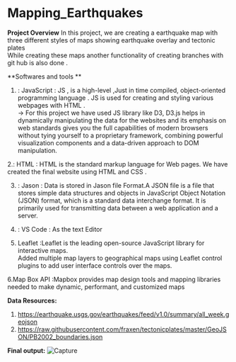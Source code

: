 # Mapping_Earthquakes

**Project Overview**
In this project, we are creating a earthquake map with three different styles of maps  showing earthquake overlay and tectonic plates <BR>
While creating these maps another functionality of creating branches with git hub is also done .
 

**Softwares and tools **

1. : JavaScript : JS , is a high-level ,Just in time compiled, object-oriented programming language . JS is used for  creating and styling various webpages with HTML .<BR>
 -> For this project we have used  JS library like D3, D3.js helps in dynamically manipulating the data for the websites and its emphasis on web standards gives you the full capabilities of modern browsers without tying yourself to a proprietary framework, combining powerful visualization components and a data-driven approach to DOM manipulation. <BR>
  
2.: HTML : HTML is the standard markup language for Web pages. We have created the final website using HTML and CSS .<BR>

3. : Jason : Data is stored in Jason file Format.A JSON file is a file that stores simple data structures and objects in JavaScript Object Notation (JSON) format, which is a standard data interchange format. It is primarily used for transmitting data between a web application and a server. <DR>

4. : VS Code : As the text Editor <DR>

5. Leaflet :Leaflet is the leading open-source JavaScript library for interactive maps.<BR>
Added multiple map layers to geographical maps using Leaflet control plugins to add user interface controls over the maps.

6.Map Box API :Mapbox provides  map design tools and mapping libraries needed to make dynamic, performant, and customized maps 
           
**Data Resources:**

1. https://earthquake.usgs.gov/earthquakes/feed/v1.0/summary/all_week.geojson
2. https://raw.githubusercontent.com/fraxen/tectonicplates/master/GeoJSON/PB2002_boundaries.json



**Final output:**
![Capture](https://user-images.githubusercontent.com/55926650/72222911-926b0680-351e-11ea-8622-298fec4d1cc5.PNG)

